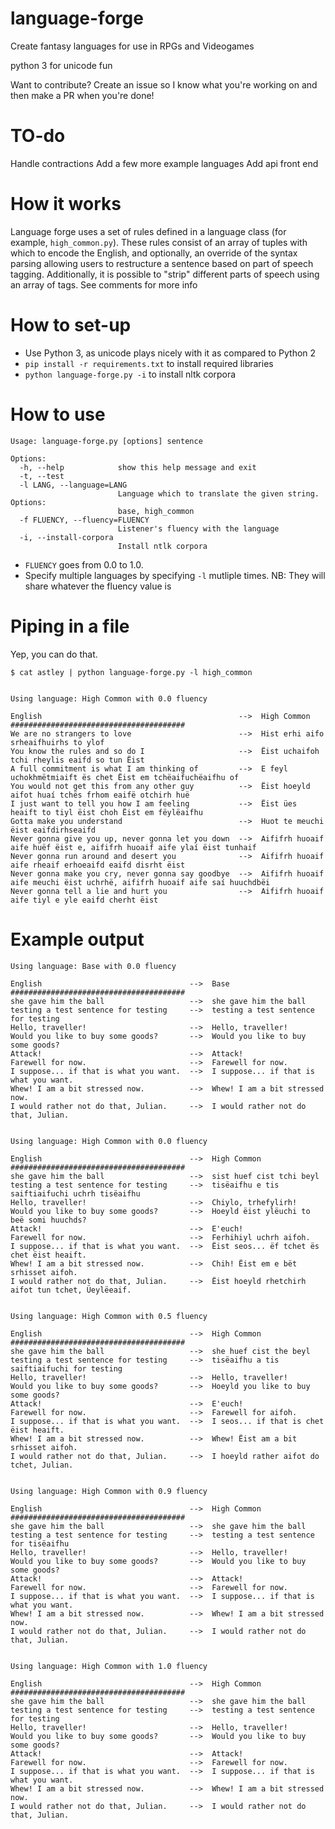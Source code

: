 # language-forge
Create fantasy languages for use in RPGs and Videogames

python 3 for unicode fun

Want to contribute? Create an issue so I know what you're working on and then make a PR when you're done!

# TO-do
Handle contractions
Add a few more example languages
Add api front end

# How it works
Language forge uses a set of rules defined in a language class (for example, `high_common.py`). These rules consist of an array of tuples with which to encode the English, and optionally, an override of the syntax parsing allowing users to restructure a sentence based on part of speech tagging. Additionally, it is possible to "strip" different parts of speech using an array of tags. See comments for more info

# How to set-up
* Use Python 3, as unicode plays nicely with it as compared to Python 2
* `pip install -r requirements.txt` to install required libraries
* `python language-forge.py -i` to install nltk corpora

# How to use
```
Usage: language-forge.py [options] sentence

Options:
  -h, --help            show this help message and exit
  -t, --test
  -l LANG, --language=LANG
                        Language which to translate the given string. Options:
                        base, high_common
  -f FLUENCY, --fluency=FLUENCY
                        Listener's fluency with the language
  -i, --install-corpora
                        Install ntlk corpora
```

* `FLUENCY` goes from 0.0 to 1.0.
* Specify multiple languages by specifying `-l` mutliple times. NB: They will share whatever the fluency value is

# Piping in a file
Yep, you can do that.

```
$ cat astley | python language-forge.py -l high_common


Using language: High Common with 0.0 fluency

English                                            -->  High Common
#######################################
We are no strangers to love                        -->  Hist erhi aifo srheaifhuirhs to ylof
You know the rules and so do I                     -->  Ëist uchaifoh tchi rheylis eaifd so tun Ëist
A full commitment is what I am thinking of         -->  E feyl uchokhmëtmiaift ës chet Ëist em tchëaifuchëaifhu of
You would not get this from any other guy          -->  Ëist hoeyld aifot huaí tchës frhom eaifë otchirh huë
I just want to tell you how I am feeling           -->  Ëist ües heaift to tiyl ëist choh Ëist em fëylëaifhu
Gotta make you understand                          -->  Huot te meuchi ëist eaifdirhseaifd
Never gonna give you up, never gonna let you down  -->  Aififrh huoaif aife huëf ëist e, aififrh huoaif aife ylaí ëist tunhaif
Never gonna run around and desert you              -->  Aififrh huoaif aife rheaif erhoeaifd eaifd disrht ëist
Never gonna make you cry, never gonna say goodbye  -->  Aififrh huoaif aife meuchi ëist uchrhë, aififrh huoaif aife saí huuchdbëi
Never gonna tell a lie and hurt you                -->  Aififrh huoaif aife tiyl e yle eaifd cherht ëist
```

# Example output

```
Using language: Base with 0.0 fluency

English                                 -->  Base
#######################################
she gave him the ball                   -->  she gave him the ball
testing a test sentence for testing     -->  testing a test sentence for testing
Hello, traveller!                       -->  Hello, traveller!
Would you like to buy some goods?       -->  Would you like to buy some goods?
Attack!                                 -->  Attack!
Farewell for now.                       -->  Farewell for now.
I suppose... if that is what you want.  -->  I suppose... if that is what you want.
Whew! I am a bit stressed now.          -->  Whew! I am a bit stressed now.
I would rather not do that, Julian.     -->  I would rather not do that, Julian.


Using language: High Common with 0.0 fluency

English                                 -->  High Common
#######################################
she gave him the ball                   -->  sist huef cist tchi beyl
testing a test sentence for testing     -->  tisëaifhu e tis saiftiaifuchi uchrh tisëaifhu
Hello, traveller!                       -->  Chiylo, trhefylirh!
Would you like to buy some goods?       -->  Hoeyld ëist ylëuchi to beë somi huuchds?
Attack!                                 -->  E'euch!
Farewell for now.                       -->  Ferhihiyl uchrh aifoh.
I suppose... if that is what you want.  -->  Ëist seos... ëf tchet ës chet ëist heaift.
Whew! I am a bit stressed now.          -->  Chih! Ëist em e bët srhisset aifoh.
I would rather not do that, Julian.     -->  Ëist hoeyld rhetchirh aifot tun tchet, Üeylëeaif.


Using language: High Common with 0.5 fluency

English                                 -->  High Common
#######################################
she gave him the ball                   -->  she huef cist the beyl
testing a test sentence for testing     -->  tisëaifhu a tis saiftiaifuchi for testing
Hello, traveller!                       -->  Hello, traveller!
Would you like to buy some goods?       -->  Hoeyld you like to buy some goods?
Attack!                                 -->  E'euch!
Farewell for now.                       -->  Farewell for aifoh.
I suppose... if that is what you want.  -->  I seos... if that is chet ëist heaift.
Whew! I am a bit stressed now.          -->  Whew! Ëist am a bit srhisset aifoh.
I would rather not do that, Julian.     -->  I hoeyld rather aifot do tchet, Julian.


Using language: High Common with 0.9 fluency

English                                 -->  High Common
#######################################
she gave him the ball                   -->  she gave him the ball
testing a test sentence for testing     -->  testing a test sentence for tisëaifhu
Hello, traveller!                       -->  Hello, traveller!
Would you like to buy some goods?       -->  Would you like to buy some goods?
Attack!                                 -->  Attack!
Farewell for now.                       -->  Farewell for now.
I suppose... if that is what you want.  -->  I suppose... if that is what you want.
Whew! I am a bit stressed now.          -->  Whew! I am a bit stressed now.
I would rather not do that, Julian.     -->  I would rather not do that, Julian.


Using language: High Common with 1.0 fluency

English                                 -->  High Common
#######################################
she gave him the ball                   -->  she gave him the ball
testing a test sentence for testing     -->  testing a test sentence for testing
Hello, traveller!                       -->  Hello, traveller!
Would you like to buy some goods?       -->  Would you like to buy some goods?
Attack!                                 -->  Attack!
Farewell for now.                       -->  Farewell for now.
I suppose... if that is what you want.  -->  I suppose... if that is what you want.
Whew! I am a bit stressed now.          -->  Whew! I am a bit stressed now.
I would rather not do that, Julian.     -->  I would rather not do that, Julian.
```
